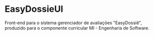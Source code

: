 # EasyDossieUI

Front-end para o sistema gerenciador de avaliações "EasyDossiê", produzido para o componente curricular MI - Engenharia de Software.
